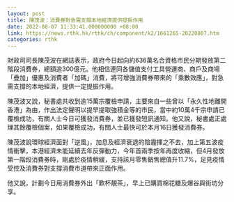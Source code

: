 ```yaml
---
layout: post
title: 陳茂波：消費券對急需支撐本地經濟提供提振作用
date: 2022-08-07 11:33:41.000000000 +08:00
link: https://news.rthk.hk/rthk/ch/component/k2/1661265-20220807.htm
categories: rthk
---
```


財政司司長陳茂波在網誌表示，政府今日起向約636萬名合資格市民分期發放第二階段消費券，總額逾300億元。他相信連同各儲值支付工具營運商、商戶及商場「疊加」優惠及消費者「加碼」消費，將可增強消費券帶來的「乘數效應」，對急需支撐的本地經濟，提供一定提振作用。

陳茂波又說，秘書處共收到逾15萬宗覆檢申請，主要來自一些曾以「永久性地離開香港」為由，作出法定聲明以提早提取強積金等的市民，當中約10萬4千宗申請已覆檢成功，有關人士今日可獲發消費券，並已獲發短訊通知。他又說，秘書處正處理其餘覆檢個案，如果覆檢成功，有關人士最快可於本月16日獲發消費券。

陳茂波說環球經濟面對「逆風」，加息及經濟衰退的陰霾揮之不去，加上第五波疫情衝擊，本港經濟未能延續去年反彈動力，今年首兩季按年再度收縮，但4月發放第一階段消費券時，剛處於疫情稍緩，支持該月零售銷售總值升11.7%，足見疫情受控及消費券對支撐消費市道帶來正面作用。

他又說，計劃今日用消費券外出「歎杯靚茶」，早上已購買棉花糖及爆谷與街坊分享。
